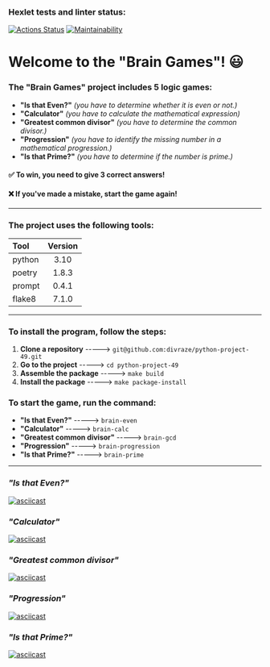 ### Hexlet tests and linter status:
[![Actions Status](https://github.com/divraze/python-project-49/actions/workflows/hexlet-check.yml/badge.svg)](https://github.com/divraze/python-project-49/actions)
[![Maintainability](https://api.codeclimate.com/v1/badges/94a2f16935da188fe62c/maintainability)](https://codeclimate.com/github/divraze/python-project-49/maintainability)

# **Welcome to the "Brain Games"! :smiley:**

### **The "Brain Games" project includes 5 logic games:**
- **"Is that Even?"** *(you have to determine whether it is even or not.)*
- **"Calculator"**  *(you have to calculate the mathematical expression)*
- **"Greatest common divisor"**  *(you have to determine the common divisor.)*
- **"Progression"**  *(you have to identify the missing number in a mathematical progression.)*
- **"Is that Prime?"** *(you have to determine if the number is prime.)*

#### :white_check_mark: **To win, you need to give 3 correct answers!**

#### :x: **If you've made a mistake, start the game again!**
___

### **The project uses the following tools:**

Tool   | Version
:----- |:-------:
python | 3.10
poetry | 1.8.3
prompt | 0.4.1
flake8 | 7.1.0
___


### **To install the program, follow the steps:**
1. **Clone a repository** -----> `git@github.com:divraze/python-project-49.git`
2. **Go to the project** -----> `cd python-project-49`
3. **Assemble the package** -----> `make build`
4. **Install the package** -----> `make package-install`



### **To start the game, run the command:**
- **"Is that Even?"** -----> `brain-even`
- **"Calculator"** -----> `brain-calc`
- **"Greatest common divisor"** -----> `brain-gcd`
- **"Progression"** -----> `brain-progression`
- **"Is that Prime?"** -----> `brain-prime`
___

### ***"Is that Even?"***
[![asciicast](https://asciinema.org/a/YjNd0GvDfwjd4yz6vkOlOJKas.svg)](https://asciinema.org/a/YjNd0GvDfwjd4yz6vkOlOJKas)


### ***"Calculator"***
[![asciicast](https://asciinema.org/a/NrBpDOCXLJkDqqOJuj0zpa7O2.svg)](https://asciinema.org/a/NrBpDOCXLJkDqqOJuj0zpa7O2)


### ***"Greatest common divisor"***
[![asciicast](https://asciinema.org/a/feCDNKv79eboMoLJYduWH1Dnc.svg)](https://asciinema.org/a/feCDNKv79eboMoLJYduWH1Dnc)


### ***"Progression"***
[![asciicast](https://asciinema.org/a/DdS7GOAchd5WbWnrqgwuQGamT.svg)](https://asciinema.org/a/DdS7GOAchd5WbWnrqgwuQGamT)


### ***"Is that Prime?"***
[![asciicast](https://asciinema.org/a/ZsY7fdoYzLKEmXGebGcubm7R2.svg)](https://asciinema.org/a/ZsY7fdoYzLKEmXGebGcubm7R2)
